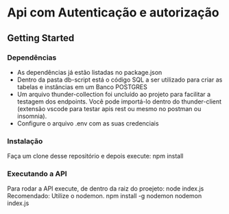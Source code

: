 # Api com Autenticação e autorização

## Getting Started

### Dependências

* As dependências já estão listadas no package.json
* Dentro da pasta db-script está o código SQL a ser utilizado para criar as tabelas e instâncias em um Banco POSTGRES
* Um arquivo thunder-collection foi uncluído ao projeto para facilitar a testagem dos endpoints. Você pode importá-lo dentro do thunder-client (extensão vscode para testar apis rest ou mesmo no postman ou insomnia).
* Configure o arquivo .env com as suas credenciais

### Instalação

Faça um clone desse repositório e depois execute: npm install

### Executando a API

Para rodar a API execute, de dentro da raiz do proejeto: node index.js 
Recomendado:
Utilize o nodemon.
npm install -g nodemon
nodemon index.js

